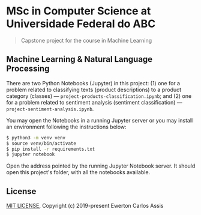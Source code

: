 # MSc in Computer Science at Universidade Federal do ABC

> Capstone project for the course in Machine Learning 

## Machine Learning &amp; Natural Language Processing

There are two Python Notebooks (Jupyter) in this project: (1) one for a problem
related to classifying texts (product descriptions) to a product category (classes) &mdash;
`project-products-classification.ipynb`; and (2) one for a problem related to
sentiment analysis (sentiment classification) &mdash; `project-sentiment-analysis.ipynb`.

You may open the Notebooks in a running Jupyter server or you may install an environment
following the instructions below:

```sh
$ python3 -m venv venv
$ source venv/bin/activate
$ pip install -r requirements.txt
$ jupyter notebook
```

Open the address pointed by the running Jupyter Notebook server. It should open this
project's folder, with all the notebooks available.

## License

[MIT LICENSE](LICENSE), Copyright (c) 2019-present Ewerton Carlos Assis
